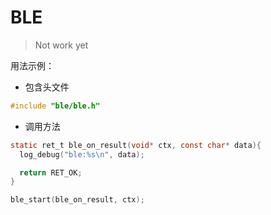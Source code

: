 # BLE

> Not work yet

用法示例：

* 包含头文件

```c
#include "ble/ble.h"
```

* 调用方法

```c
static ret_t ble_on_result(void* ctx, const char* data){
  log_debug("ble:%s\n", data);

  return RET_OK;
}

ble_start(ble_on_result, ctx);
```

